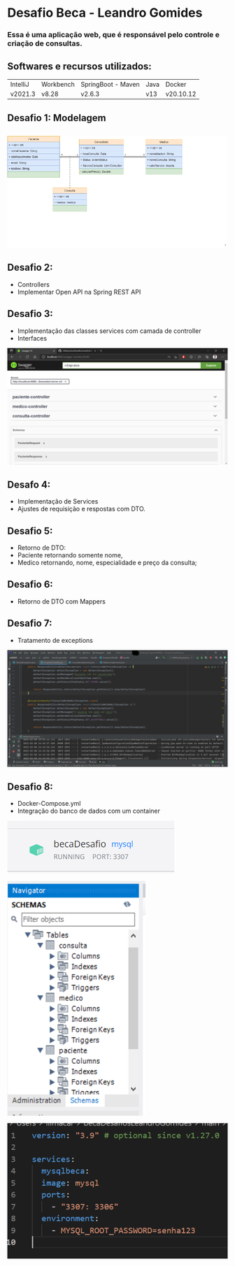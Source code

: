 # Desafio Beca - Leandro Gomides

### Essa é uma aplicação web, que é responsável pelo controle e criação de consultas.

## Softwares e recursos utilizados:

<table>
  <tr>
  <td> IntelliJ </td>
  <td> Workbench </td>
  <td> SpringBoot - Maven </td>
  <td> Java </td>
  <td> Docker </td>
    </tr>
    <tr>
  <td> v2021.3 </td>
  <td> v8.28 </td>
  <td> v2.6.3 </td>
  <td> v13 </td>
  <td> v20.10.12 </td>
    </tr>
</table>
  
## Desafio 1: Modelagem <h2>

  ![Modelo Conceitual](https://github.com/xAzKaR/becaDesafiosLeandroGomides/blob/main/DiagramaConceitual.png?raw=true)

 
## Desafio 2:
* Controllers
* Implementar Open API na Spring REST API



## Desafio 3:
* Implementação das classes services com camada de controller
* Interfaces


![Swagger](https://github.com/xAzKaR/becaDesafiosLeandroGomides/blob/main/SwaggerRestAPI.png?raw=true)


## Desafo 4:
* Implementação de Services
* Ajustes de requisição e respostas com DTO.


## Desafio 5:
* Retorno de DTO:
* Paciente retornando somente nome,
* Medico retornando, nome, especialidade e preço da consulta;
  

## Desafio 6:
* Retorno de DTO com Mappers

  
## Desafio 7:
* Tratamento de exceptions

![Exceptions](https://github.com/xAzKaR/becaDesafiosLeandroGomides/blob/main/Exceptions.png?raw=true)


## Desafio 8:
* Docker-Compose.yml
* Integração do banco de dados com um container
  

![Docker Banco](https://github.com/xAzKaR/becaDesafiosLeandroGomides/blob/desafio8/dockerbanco.png?raw=true)

![MySQL Banco](https://github.com/xAzKaR/becaDesafiosLeandroGomides/blob/desafio8/mysqlbanco.png?raw=true)

![Docker Compose](https://github.com/xAzKaR/becaDesafiosLeandroGomides/blob/desafio8/dockercompose.png?raw=true)



